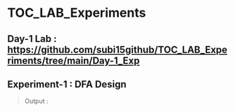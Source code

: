# TOC_LAB_Experiments
## Day-1 Lab : https://github.com/subi15github/TOC_LAB_Experiments/tree/main/Day-1_Exp <br/>
## Experiment-1 : DFA Design
> Output : <br/>

